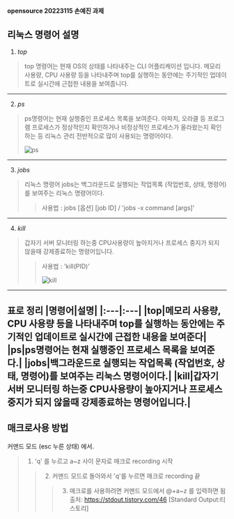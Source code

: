 #### opensource 20223115 손예진 과제 
## 리눅스 명령어 설명
1) *top*
>top 명령어는 현재 OS의 상태를 나타내주는 CLI 어플리케이션 입니다. 
>메모리 사용량, CPU 사용량 등을 나타내주며 top를 실행하는 동안에는 주기적인 업데이트로 실시간에 근접한 내용을 보여줍니다.
---
2) *ps*
> ps명령어는 현재 실행중인 프로세스 목록을 보여준다. 
> 아파치, 오라클 등 프로그램 프로세스가 정상적인지 확인하거나 비정상적인 프로세스가 올라왔는지 확인 하는 등 리눅스 관리 전반적으로 많이 사용되는 명령어이다.
> 
> ![ps](https://user-images.githubusercontent.com/106884020/172021957-d0b3da6f-e080-418c-ab4f-0d2a15b031a8.jpg)
---
3) *jobs*
>리눅스 명령어 jobs는 백그라운드로 실행되는 작업목록 (작업번호, 상태, 명령어)를 보여주는 리눅스 명령어이다.
>> 사용법 : jobs [옵션] [job ID] / 'jobs -x command [args]'
 
---
4) *kill*
>갑자기 서버 모니터링 하는중 CPU사용량이 높아지거나 프로세스 중지가 되지 않을때 강제종료하는 명령어입니다.
>> 사용법 : 'kill(PID)'
>> 
>>![kill](https://user-images.githubusercontent.com/106884020/172021861-b17ae5f6-daa8-4f56-8e3c-b1129e5b9de2.jpg)
---
**표로 정리**
|명령어|설명|
|:---|:---|
|top|메모리 사용량, CPU 사용량 등을 나타내주며 top를 실행하는 동안에는 주기적인 업데이트로 실시간에 근접한 내용을 보여준다|
|ps|ps명령어는 현재 실행중인 프로세스 목록을 보여준다.|
|jobs|백그라운드로 실행되는 작업목록 (작업번호, 상태, 명령어)를 보여주는 리눅스 명령어이다.|
|kill|갑자기 서버 모니터링 하는중 CPU사용량이 높아지거나 프로세스 중지가 되지 않을때 강제종료하는 명령어입니다.|
---
## 매크로사용 방법
커맨드 모드 (esc 누른 상태) 에서.
> 1) 'q' 를 누르고 a~z 사이 문자로 매크로 recording 시작
>> 2) 커맨드 모드로 돌아와서 'q'를 누르면 매크로 recording 끝
>>> 3) 매크로를 사용하려면 커맨드 모드에서 @+a~z 를 입력하면 됨
출처: https://stdout.tistory.com/46 [Standard Output:티스토리]
